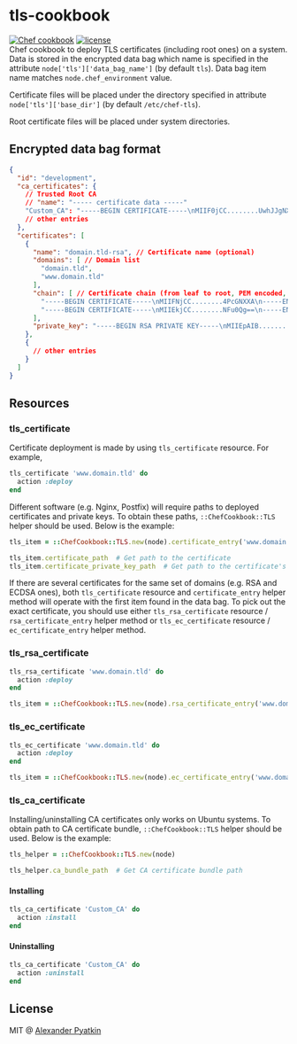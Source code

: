 # tls-cookbook
[![Chef cookbook](https://img.shields.io/cookbook/v/tls.svg?style=flat-square)]()
[![license](https://img.shields.io/github/license/aspyatkin/tls-cookbook.svg?style=flat-square)]()  
Chef cookbook to deploy TLS certificates (including root ones) on a system. Data is stored in the encrypted data bag which name is specified in the attribute `node['tls']['data_bag_name']` (by default `tls`). Data bag item name matches `node.chef_environment` value.

Certificate files will be placed under the directory specified in attribute `node['tls']['base_dir']` (by default `/etc/chef-tls`).

Root certificate files will be placed under system directories.

## Encrypted data bag format

``` json
{
  "id": "development",
  "ca_certificates": {
    // Trusted Root CA
    // "name": "----- certificate data -----"
    "Custom_CA": "-----BEGIN CERTIFICATE-----\nMIIF0jCC........UwhJJgNX\n-----END CERTIFICATE-----",
    // other entries
  },
  "certificates": [
    {
      "name": "domain.tld-rsa", // Certificate name (optional)
      "domains": [ // Domain list
        "domain.tld",
        "www.domain.tld"
      ],
      "chain": [ // Certificate chain (from leaf to root, PEM encoded, new lines should be escaped)
        "-----BEGIN CERTIFICATE-----\nMIIFNjCC........4PcGNXXA\n-----END CERTIFICATE-----",
        "-----BEGIN CERTIFICATE-----\nMIIEkjCC........NFu0Qg==\n-----END CERTIFICATE-----"
      ],
      "private_key": "-----BEGIN RSA PRIVATE KEY-----\nMIIEpAIB........8tt8JA==\n-----END RSA PRIVATE KEY-----" // Certificate private key (PEM encoded, new lines should be escaped)
    },
    {
      // other entries
    }
  ]
}
```

## Resources

### tls_certificate

Certificate deployment is made by using `tls_certificate` resource. For example,

``` ruby
tls_certificate 'www.domain.tld' do
  action :deploy
end
```

Different software (e.g. Nginx, Postfix) will require paths to deployed certificates and private keys. To obtain these paths, `::ChefCookbook::TLS` helper should be used. Below is the example:

``` ruby
tls_item = ::ChefCookbook::TLS.new(node).certificate_entry('www.domain.tld')

tls_item.certificate_path  # Get path to the certificate
tls_item.certificate_private_key_path  # Get path to the certificate's private key
```

If there are several certificates for the same set of domains (e.g. RSA and ECDSA ones), both `tls_certificate` resource and `certificate_entry` helper method will operate with the first item found in the data bag. To pick out the exact certificate, you should use either `tls_rsa_certificate` resource / `rsa_certificate_entry` helper method or `tls_ec_certificate` resource / `ec_certificate_entry` helper method.

### tls_rsa_certificate

``` ruby
tls_rsa_certificate 'www.domain.tld' do
  action :deploy
end
```

``` ruby
tls_item = ::ChefCookbook::TLS.new(node).rsa_certificate_entry('www.domain.tld')
```

### tls_ec_certificate

``` ruby
tls_ec_certificate 'www.domain.tld' do
  action :deploy
end
```

``` ruby
tls_item = ::ChefCookbook::TLS.new(node).ec_certificate_entry('www.domain.tld')
```

### tls_ca_certificate
Installing/uninstalling CA certificates only works on Ubuntu systems.
To obtain path to CA certificate bundle, `::ChefCookbook::TLS` helper should be used. Below is the example:

``` ruby
tls_helper = ::ChefCookbook::TLS.new(node)

tls_helper.ca_bundle_path  # Get CA certificate bundle path
```

#### Installing

``` ruby
tls_ca_certificate 'Custom_CA' do
  action :install
end
```

#### Uninstalling

``` ruby
tls_ca_certificate 'Custom_CA' do
  action :uninstall
end
```

## License
MIT @ [Alexander Pyatkin](https://github.com/aspyatkin)
